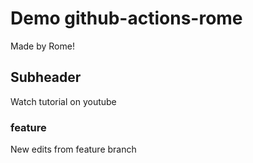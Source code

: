 # Demo github-actions-rome
Made by Rome!

## Subheader
 Watch tutorial on youtube

 ### feature 
 New edits from feature branch
